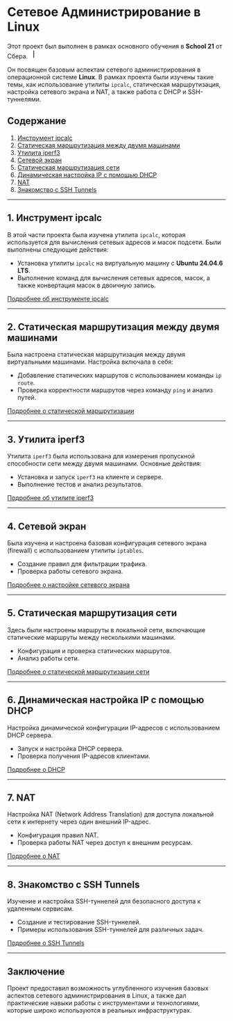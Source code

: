 # Сетевое Администрирование в Linux

Этот проект был выполнен в рамках основного обучения в **School 21** от Сбера. <img src="materials/images/heart_21_x10.gif" alt="drawing" width="20" height="20"/>

Он посвящен базовым аспектам сетевого администрирования в операционной системе **Linux**. В рамках проекта были изучены такие темы, как использование утилиты `ipcalc`, статическая маршрутизация, настройка сетевого экрана и NAT, а также работа с DHCP и SSH-туннелями.

## Содержание

1. [Инструмент ipcalc](#1-инструмент-ipcalc)
2. [Статическая маршрутизация между двумя машинами](#2-статическая-маршрутизация-между-двумя-машинами)
3. [Утилита iperf3](#3-утилита-iperf3)
4. [Сетевой экран](#4-сетевой-экран)
5. [Статическая маршрутизация сети](#5-статическая-маршрутизация-сети)
6. [Динамическая настройка IP с помощью DHCP](#6-динамическая-настройка-ip-с-помощью-dhcp)
7. [NAT](#7-nat)
8. [Знакомство с SSH Tunnels](#8-знакомство-с-ssh-tunnels)

---

## 1. Инструмент ipcalc

В этой части проекта была изучена утилита `ipcalc`, которая используется для вычисления сетевых адресов и масок подсети. Были выполнены следующие действия:

- Установка утилиты `ipcalc` на виртуальную машину с **Ubuntu 24.04.6 LTS**.
- Выполнение команд для вычисления сетевых адресов, масок, а также конвертация масок в двоичную запись.

[Подробнее об инструменте ipcalc](src/Report_DO2#1-инструмент-ipcalc)

---

## 2. Статическая маршрутизация между двумя машинами

Была настроена статическая маршрутизация между двумя виртуальными машинами. Настройка включала в себя:

- Добавление статических маршрутов с использованием команды `ip route`.
- Проверка корректности маршрутов через команду `ping` и анализ путей.

[Подробнее о статической маршрутизации](src/Report_DO2#2-статическая-маршрутизация-между-двумя-машинами)

---

## 3. Утилита iperf3

Утилита `iperf3` была использована для измерения пропускной способности сети между двумя машинами. Основные действия:

- Установка и запуск `iperf3` на клиенте и сервере.
- Выполнение тестов и анализ результатов.

[Подробнее об утилите iperf3](src/Report_DO2#3-утилита-iperf3)

---

## 4. Сетевой экран

Была изучена и настроена базовая конфигурация сетевого экрана (firewall) с использованием утилиты `iptables`.

- Создание правил для фильтрации трафика.
- Проверка работы сетевого экрана.

[Подробнее о настройке сетевого экрана](src/Report_DO2#4-сетевой-экран)

---

## 5. Статическая маршрутизация сети

Здесь были настроены маршруты в локальной сети, включающие статические маршруты между несколькими машинами.

- Конфигурация и проверка статических маршрутов.
- Анализ работы сети.

[Подробнее о статической маршрутизации сети](src/Report_DO2#5-статическая-маршрутизация-сети)

---

## 6. Динамическая настройка IP с помощью DHCP

Настройка динамической конфигурации IP-адресов с использованием DHCP сервера.

- Запуск и настройка DHCP сервера.
- Проверка получения IP-адресов клиентами.

[Подробнее о DHCP](src/Report_DO2#6-динамическая-настройка-ip-с-помощью-dhcp)

---

## 7. NAT

Настройка NAT (Network Address Translation) для доступа локальной сети к интернету через один внешний IP-адрес.

- Конфигурация правил NAT.
- Проверка работы NAT через доступ к внешним ресурсам.

[Подробнее о NAT](src/Report_DO2#7-nat)

---

## 8. Знакомство с SSH Tunnels

Изучение и настройка SSH-туннелей для безопасного доступа к удаленным сервисам.

- Создание и тестирование SSH-туннелей.
- Примеры использования SSH-туннелей для различных задач.

[Подробнее о SSH Tunnels](src/Report_DO2#8-знакомство-с-ssh-tunnels)

---

## Заключение

Проект предоставил возможность углубленного изучения базовых аспектов сетевого администрирования в Linux, а также дал практические навыки работы с инструментами и технологиями, которые широко используются в реальных инфраструктурах.

